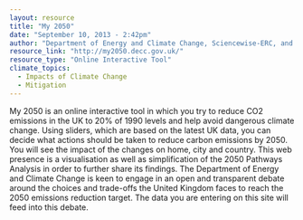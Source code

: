 ```yaml
---
layout: resource
title: "My 2050"
date: "September 10, 2013 - 2:42pm"
author: "Department of Energy and Climate Change, Sciencewise-ERC, and Delib"
resource_link: "http://my2050.decc.gov.uk/"
resource_type: "Online Interactive Tool"
climate_topics:
  - Impacts of Climate Change
  - Mitigation
---
```


My 2050 is an online interactive tool in which you try to reduce CO2 emissions in the UK to 20% of 1990 levels and help avoid dangerous climate change. Using sliders, which are based on the latest UK data, you can decide what actions should be taken to reduce carbon emissions by 2050. You will see the impact of the changes on home, city and country.
This web presence is a visualisation as well as simplification of the 2050 Pathways Analysis in order to further share its findings. The Department of Energy and Climate Change is keen to engage in an open and transparent debate around the choices and trade-offs the United Kingdom faces to reach the 2050 emissions reduction target. The data you are entering on this site will feed into this debate.